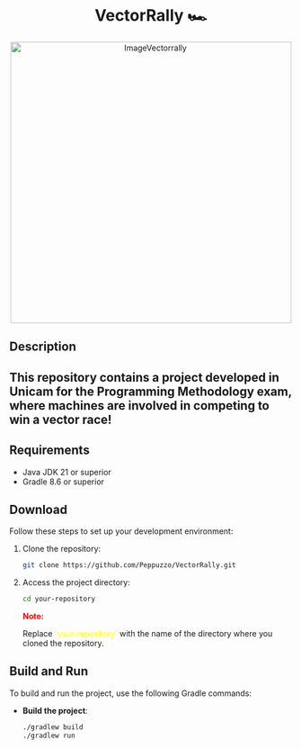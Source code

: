 # <h1 align="center"> VectorRally 🏎️ </h1>

<div style=" text-align: center; ">
  <img src="https://media.istockphoto.com/id/1340683539/vector/rallying-event-linear-icon.jpg?s=1024x1024&w=is&k=20&c=CFGAbeL9j2n8zoynx3aqwYwCizjy-ruEYxo1PRnaJHY=" alt="ImageVectorrally" width="500" height="500">
</div>


## Description
<h2> This repository contains a project developed in Unicam for the Programming Methodology exam, where machines are involved in competing to win a vector race! </h2>

## Requirements

- Java JDK 21 or superior
- Gradle 8.6 or superior

## Download

Follow these steps to set up your development environment:

1. Clone the repository:
    ```sh
    git clone https://github.com/Peppuzzo/VectorRally.git
    ```

2. Access the project directory:
    ```sh
    cd your-repository
    ```
   <p style="color: red; font-weight: bold;">Note:</p>
   <p>Replace <span style="color: yellow;">`your-repository`</span> with the name of the directory where you cloned the repository.</p>



## Build and Run

To build and run the project, use the following Gradle commands:

- **Build the project**:
    ```sh
    ./gradlew build
    ./gradlew run
    ```
